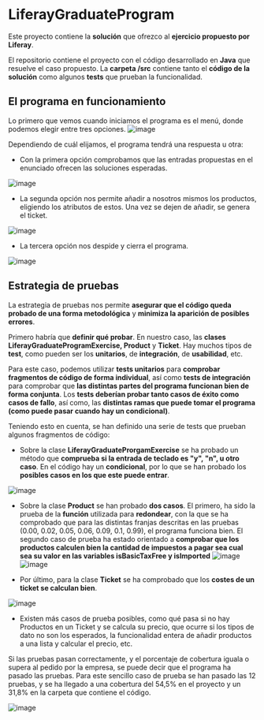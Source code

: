 # LiferayGraduateProgram
Este proyecto contiene la __solución__ que ofrezco al __ejercicio propuesto por Liferay__.

El repositorio contiene el proyecto con el código desarrollado en __Java__ que resuelve el caso propuesto. La __carpeta /src__ contiene tanto el __código de la solución__ como algunos __tests__ que prueban la funcionalidad.


## El programa en funcionamiento
Lo primero que vemos cuando iniciamos el programa es el menú, donde podemos elegir entre tres opciones.
![image](https://user-images.githubusercontent.com/40394495/185500876-0cbeecd7-63af-4321-9f51-c740f9a998d7.png)

Dependiendo de cuál elijamos, el programa tendrá una respuesta u otra:
* Con la primera opción comprobamos que las entradas propuestas en el enunciado ofrecen las soluciones esperadas.

![image](https://user-images.githubusercontent.com/40394495/185501202-ccbbb323-40e6-4424-a446-a4c05a5fce12.png)

* La segunda opción nos permite añadir a nosotros mismos los productos, eligiendo los atributos de estos. Una vez se dejen de añadir, se genera el ticket.

![image](https://user-images.githubusercontent.com/40394495/185501818-b9a3d399-e29f-40a1-920f-1daca93e76d1.png)

* La tercera opción nos despide y cierra el programa.

![image](https://user-images.githubusercontent.com/40394495/185502136-497f7fc2-ad76-4e88-9b1b-2c7dc12952f8.png)

## Estrategia de pruebas
La estrategia de pruebas nos permite __asegurar que el código queda probado de una forma metodológica__ y __minimiza la aparición de posibles errores__.

Primero habría que __definir qué probar__. En nuestro caso, las __clases LiferayGraduateProgramExercise, Product__ y __Ticket__.
Hay muchos tipos de __test__, como pueden ser los __unitarios__, de __integración__, de __usabilidad__, etc.

Para este caso, podemos utilizar __tests unitarios__ para __comprobar fragmentos de código de forma individual__, así como __tests de integración__ para comprobar que __las distintas partes del programa funcionan bien de forma conjunta__. Los __tests deberían probar tanto casos de éxito como casos de fallo__, así como, las __distintas ramas que puede tomar el programa (como puede pasar cuando hay un condicional)__.

Teniendo esto en cuenta, se han definido una serie de tests que prueban algunos fragmentos de código:

* Sobre la clase __LiferayGraduateProrgamExercise__ se ha probado un método que __comprueba si la entrada de teclado es "y", "n", u otro caso__. En el código hay un __condicional__, por lo que se han probado los __posibles casos en los que este puede entrar__.

![image](https://user-images.githubusercontent.com/40394495/185634237-be8d7b82-f5a2-40d7-913f-26b80907f3f1.png)

* Sobre la clase __Product__ se han probado __dos casos__. El primero, ha sido la prueba de la __función__ utilizada para __redondear__, con la que se ha comprobado que para las distintas franjas descritas en las pruebas (0.00, 0.02, 0.05, 0.06, 0.09, 0.1, 0.99), el programa funciona bien. El segundo caso de prueba ha estado orientado a __comprobar que los productos calculen bien la cantidad de impuestos a pagar sea cual sea su valor en las variables isBasicTaxFree y isImported__
![image](https://user-images.githubusercontent.com/40394495/185636020-bca044db-a137-4c7a-9fe5-9df61c875869.png)
![image](https://user-images.githubusercontent.com/40394495/185636049-4297e4c6-dd3c-40b8-af33-ab3f767bd168.png)

* Por último, para la clase __Ticket__ se ha comprobado que los __costes de un ticket se calculan bien__.

![image](https://user-images.githubusercontent.com/40394495/185636619-324d6a00-bfd7-4cd7-baa3-240b13b545e6.png)

* Existen más casos de prueba posibles, como qué pasa si no hay Productos en un Ticket y se calcula su precio, que ocurre si los tipos de dato no son los esperados, la funcionalidad entera de añadir productos a una lista y calcular el precio, etc.

Si las pruebas pasan correctamente, y el porcentaje de cobertura iguala o supera al pedido por la empresa, se puede decir que el programa ha pasado las pruebas.
Para este sencillo caso de prueba se han pasado las 12 pruebas, y se ha llegado a una cobertura del 54,5% en el proyecto y un 31,8% en la carpeta que contiene el código.

![image](https://user-images.githubusercontent.com/40394495/185638212-9410dfcd-5945-4e61-9ceb-6b2589d2f588.png)
